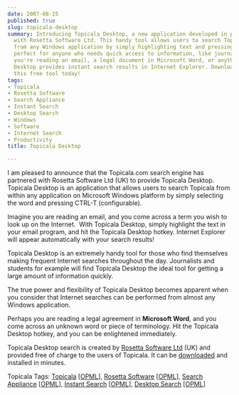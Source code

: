 ```yaml
---
date: 2007-08-25
published: true
slug: topicala-desktop
summary: Introducing Topicala Desktop, a new application developed in partnership
  with Rosetta Software Ltd. This handy tool allows users to search Topicala.com directly
  from any Windows application by simply highlighting text and pressing CTRL+T.  It's
  perfect for anyone who needs quick access to information, like journalists and students.  Whether
  you're reading an email, a legal document in Microsoft Word, or anything else, Topicala
  Desktop provides instant search results in Internet Explorer. Download and install
  this free tool today!
tags:
- Topicala
- Rosetta Software
- Search Appliance
- Instant Search
- Desktop Search
- Windows
- Software
- Internet Search
- Productivity
title: Topicala Desktop

---
```

<p>I am pleased to announce that the Topicala.com search engine has partnered with Rosetta Software Ltd (UK) to provide Topicala Desktop.  Topicala Desktop is an application that allows users to search Topicala from within any application on Microsoft Windows platform by simply selecting the word and pressing CTRL-T (configurable).</p> <p>Imagine you are reading an email, and you come across a term you wish to look up on the Internet.  With Topicala Desktop, simply highlight the text in your email program, and hit the Topicala Desktop hotkey. Internet Explorer will appear automatically with your search results! </p><p>Topicala Desktop is an extremely handy tool for those who find themselves making frequent Internet searches throughout the day. Journalists and students for example will find Topicala Desktop the ideal tool for getting a large amount of information quickly. </p><p>The true power and flexibility of Topicala Desktop becomes apparent when you consider that Internet searches can be performed from almost any Windows application. </p><p>Perhaps you are reading a legal agreement in <b>Microsoft Word</b>, and you come across an unknown word or piece of terminology. Hit the Topicala Desktop hotkey, and you can be enlightened immediately.  </p><p>Topicala Desktop search is created by <a href="http://rosettasoftware.com/">Rosetta Software Ltd</a> (UK) and provided free of charge to the users of Topicala. It can be <a href="http://rosettasoftware.com/downloads/TopicalaDesktop.msi">downloaded</a> and installed in minutes. </p><p> </p><div class="wlWriterSmartContent" style="padding-right: 0px; display: inline; padding-left: 0px; float: none; padding-bottom: 0px; margin: 0px; padding-top: 0px;">Topicala Tags: <a href="http://www.topicala.com/tag/Topicala" rel="tag">Topicala</a> [<a href="http://www.topicala.com/opml/Topicala.opml">OPML</a>], <a href="http://www.topicala.com/tag/Rosetta%20Software" rel="tag">Rosetta Software</a> [<a href="http://www.topicala.com/opml/Rosetta%20Software.opml">OPML</a>], <a href="http://www.topicala.com/tag/Search%20Appliance" rel="tag">Search Appliance</a> [<a href="http://www.topicala.com/opml/Search%20Appliance.opml">OPML</a>], <a href="http://www.topicala.com/tag/Instant%20Search" rel="tag">Instant Search</a> [<a href="http://www.topicala.com/opml/Instant%20Search.opml">OPML</a>], <a href="http://www.topicala.com/tag/Desktop%20Search" rel="tag">Desktop Search</a> [<a href="http://www.topicala.com/opml/Desktop%20Search.opml">OPML</a>]</div>

